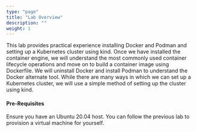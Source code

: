 ```yaml
---
type: "page"
title: "Lab Overview"
description: ""
weight: 1
---
```


This lab provides practical experience installing Docker and Podman and setting up a Kubernetes cluster using
kind. Once we have installed the container engine, we will understand the most commonly used container
lifecycle operations and move on to build a container image using Dockerfile. We will uninstall Docker and
install Podman to understand the Docker alternate tool. While there are many ways in which we can set up a
Kubernetes cluster, we will use a simple method of setting up the cluster using kind.

#### Pre-Requisites
Ensure you have an Ubuntu 20.04 host. You can follow the previous lab to provision a virtual machine for
yourself.